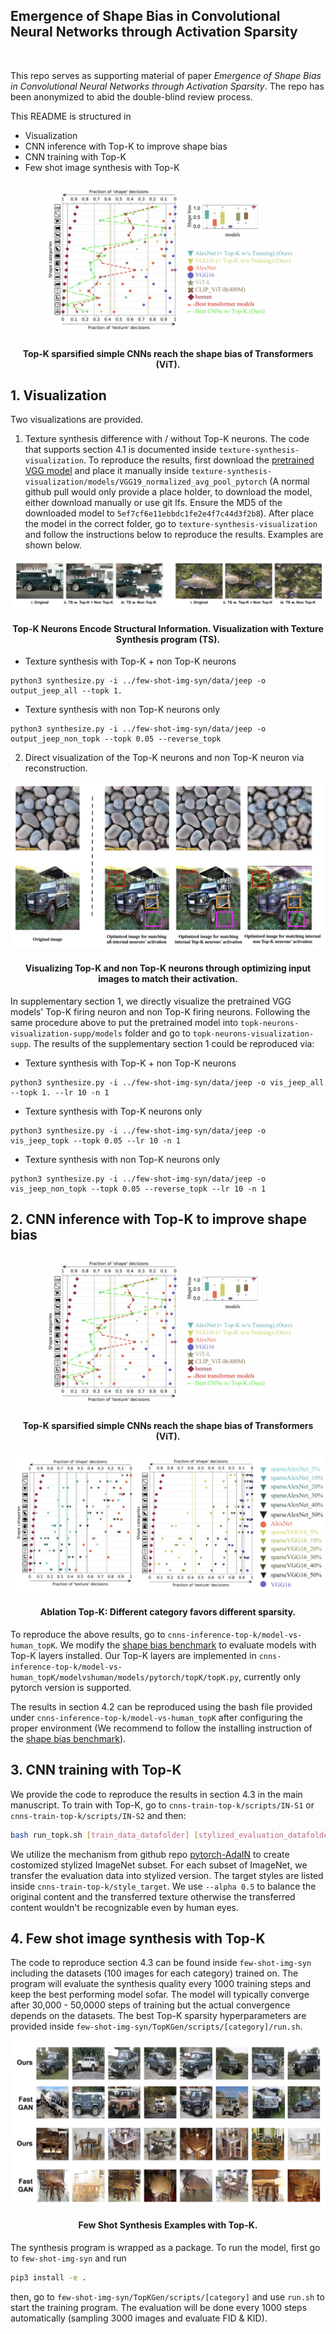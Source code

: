 ## Emergence of Shape Bias in Convolutional Neural Networks through Activation Sparsity
<br>

This repo serves as supporting material of paper *Emergence of Shape Bias in Convolutional Neural Networks through Activation Sparsity*. The repo has been anonymized to abid the double-blind review process. 

This README is structured in 
* Visualization
* CNN inference with Top-K to improve shape bias
* CNN training with Top-K
* Few shot image synthesis with Top-K

![](assets/topk-inference.png)
<h4 align="center">Top-K sparsified simple CNNs reach the shape bias of Transformers (ViT).</h4>


## 1. Visualization

Two visualizations are provided. 

1. Texture synthesis difference with / without Top-K neurons. 
The code that supports section 4.1 is documented inside `texture-synthesis-visualization`. To reproduce the results, first download the [pretrained VGG model](texture-synthesis-visualization/models/VGG19_normalized_avg_pool_pytorch) and place it manually inside `texture-synthesis-visualization/models/VGG19_normalized_avg_pool_pytorch` (A normal github pull would only provide a place holder, to download the model, either download manually or use git lfs. Ensure the MD5 of the downloaded model to `5ef7cf6e11ebbdc1fe2e4f7c44d3f2b8`). After place the model in the correct folder, go to `texture-synthesis-visualization` and follow the instructions below to reproduce the results. Examples are shown below.

![](assets/visualization_2.png)

<h4 align="center">Top-K Neurons Encode Structural Information. Visualization with Texture Synthesis program (TS).</h4>

* Texture synthesis with Top-K + non Top-K neurons

```
python3 synthesize.py -i ../few-shot-img-syn/data/jeep -o output_jeep_all --topk 1.
```

* Texture synthesis with non Top-K neurons only

```
python3 synthesize.py -i ../few-shot-img-syn/data/jeep -o output_jeep_non_topk --topk 0.05 --reverse_topk
```


2. Direct visualization of the Top-K neurons and non Top-K neuron via reconstruction. 

![](assets/visualization_1.png)
<h4 align="center">Visualizing Top-K and non Top-K neurons through optimizing input images to match their activation.</h4>

In supplementary section 1, we directly visualize the pretrained VGG models' Top-K firing neuron and non Top-K firing neurons. Following the same procedure above to put the pretrained model into `topk-neurons-visualization-supp/models` folder and go to `topk-neurons-visualization-supp`. The results of the supplementary section 1 could be reproduced via:

* Texture synthesis with Top-K + non Top-K neurons

```
python3 synthesize.py -i ../few-shot-img-syn/data/jeep -o vis_jeep_all --topk 1. --lr 10 -n 1
```

* Texture synthesis with Top-K neurons only

```
python3 synthesize.py -i ../few-shot-img-syn/data/jeep -o vis_jeep_topk --topk 0.05 --lr 10 -n 1
```
* Texture synthesis with non Top-K neurons only

```
python3 synthesize.py -i ../few-shot-img-syn/data/jeep -o vis_jeep_non_topk --topk 0.05 --reverse_topk --lr 10 -n 1
```




## 2. CNN inference with Top-K to improve shape bias

![](assets/topk-inference.png)
<h4 align="center">Top-K sparsified simple CNNs reach the shape bias of Transformers (ViT).</h4>

![](assets/ablation-topk-inference.png)
<h4 align="center">Ablation Top-K: Different category favors different sparsity.</h4>


To reproduce the above results, go to `cnns-inference-top-k/model-vs-human_topK`. We modify the [shape bias benchmark](https://github.com/bethgelab/model-vs-human) to evaluate models with Top-K layers installed. Our Top-K layers are implemented in `cnns-inference-top-k/model-vs-human_topK/modelvshuman/models/pytorch/topK/topK.py`, currently only pytorch version is supported. 

The results in section 4.2 can be reproduced using the bash file provided under `cnns-inference-top-k/model-vs-human_topK` after configuring the proper environment (We recommend to follow the installing instruction of the [shape bias benchmark](https://github.com/bethgelab/model-vs-human)).


## 3. CNN training with Top-K

We provide the code to reproduce the results in section 4.3 in the main manuscript. To train with Top-K, go to `cnns-train-top-k/scripts/IN-S1` or `cnns-train-top-k/scripts/IN-S2` and then: 

```bash
bash run_topk.sh [train_data_datafolder] [stylized_evaluation_datafolder]
```

We utilize the mechanism from github repo [pytorch-AdaIN](https://github.com/naoto0804/pytorch-AdaIN) to create costomized stylized ImageNet subset. For each subset of ImageNet, we transfer the evaluation data into stylized version. The target styles are listed inside `cnns-train-top-k/style_target`. We use `--alpha 0.5` to balance the original content and the transferred texture otherwise the transferred content wouldn't be recognizable even by human eyes. 

## 4. Few shot image synthesis with Top-K

The code to reproduce section 4.3 can be found inside `few-shot-img-syn` including the datasets (100 images for each category) trained on. The program will evaluate the synthesis quality every 1000 training steps and keep the best performing model sofar. The model will typically converge after 30,000 - 50,0000 steps of training but the actual convergence depends on the datasets. The best Top-K sparsity hyperparameters are provided inside `few-shot-img-syn/TopKGen/scripts/[category]/run.sh`. 

![](assets/few-shot-syn-images.png)
<h4 align="center">Few Shot Synthesis Examples with Top-K.</h4>

The synthesis program is wrapped as a package. To run the model, first go to `few-shot-img-syn` and run 

```bash
pip3 install -e .
```

then, go to `few-shot-img-syn/TopKGen/scripts/[category]` and use `run.sh` to start the training program. The evaluation will be done every 1000 steps automatically (sampling 3000 images and evaluate FID & KID).

